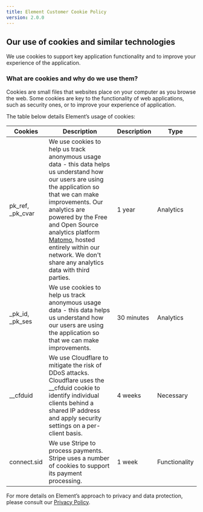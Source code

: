 ```yaml
---
title: Element Customer Cookie Policy
version: 2.0.0
---
```


## Our use of cookies and similar technologies

We use cookies to support key application functionality and to improve your experience of the application.

### What are cookies and why do we use them?

Cookies are small files that websites place on your computer as you browse the web. Some cookies are key to the functionality of web applications, such as security ones, or to improve your experience of application.

The table below details Element’s usage of cookies:

| Cookies | Description | Description | Type |
| ------- | ----------- | ----------- | ---- |
| pk_ref, _pk_cvar | We use cookies to help us track anonymous usage data - this data helps us understand how our users are using the application so that we can make improvements. Our analytics are powered by the Free and Open Source analytics platform [Matomo](https://matomo.org/), hosted entirely within our network. We don't share any analytics data with third parties. | 1 year | Analytics |
| _pk_id,  _pk_ses | We use cookies to help us track anonymous usage data - this data helps us understand how our users are using the application so that we can make improvements. | 30 minutes | Analytics |
| __cfduid | We use Cloudflare to mitigate the risk of DDoS attacks. Cloudflare uses the __cfduid cookie to identify individual clients behind a shared IP address and apply security settings on a per-client basis. | 4 weeks | Necessary |
| connect.sid | We use Stripe to process payments. Stripe uses a number of cookies to support its payment processing. | 1 week | Functionality |

For more details on Element’s approach to privacy and data protection, please consult our [Privacy Policy](https://element.io/legal/privacy).